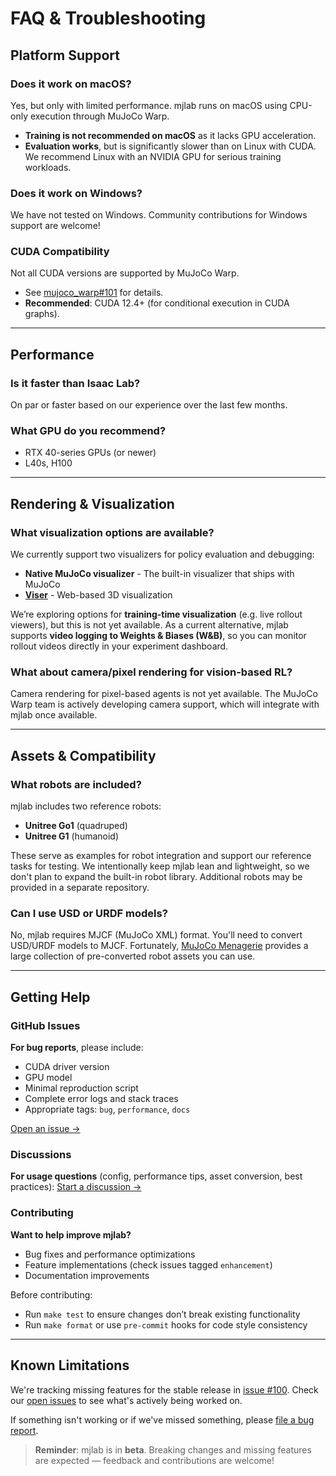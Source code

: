 # FAQ & Troubleshooting

## Platform Support

### Does it work on macOS?

Yes, but only with limited performance. mjlab runs on macOS using CPU-only execution through MuJoCo Warp.
- **Training is not recommended on macOS** as it lacks GPU acceleration.
- **Evaluation works**, but is significantly slower than on Linux with CUDA.
We recommend Linux with an NVIDIA GPU for serious training workloads.

### Does it work on Windows?

We have not tested on Windows. Community contributions for Windows support are welcome!

### CUDA Compatibility

Not all CUDA versions are supported by MuJoCo Warp.
- See [mujoco_warp#101](https://github.com/google-deepmind/mujoco_warp/issues/101) for details.
- **Recommended**: CUDA 12.4+ (for conditional execution in CUDA graphs).

---

## Performance

### Is it faster than Isaac Lab?

On par or faster based on our experience over the last few months.

### What GPU do you recommend?

- RTX 40-series GPUs (or newer)
- L40s, H100

---

## Rendering & Visualization

### What visualization options are available?

We currently support two visualizers for policy evaluation and debugging:
- **Native MuJoCo visualizer** - The built-in visualizer that ships with MuJoCo
- **[Viser](https://github.com/nerfstudio-project/viser)** - Web-based 3D visualization

We’re exploring options for **training-time visualization** (e.g. live rollout
viewers), but this is not yet available. As a current alternative, mjlab
supports **video logging to Weights & Biases (W&B)**, so you can monitor rollout
videos directly in your experiment dashboard.

### What about camera/pixel rendering for vision-based RL?

Camera rendering for pixel-based agents is not yet available. The MuJoCo Warp
team is actively developing camera support, which will integrate with mjlab once
available.

---

## Assets & Compatibility

### What robots are included?

mjlab includes two reference robots:
- **Unitree Go1** (quadruped)
- **Unitree G1** (humanoid)

These serve as examples for robot integration and support our reference tasks for testing. We intentionally keep mjlab lean and lightweight, so we don't plan to expand the built-in robot library. Additional robots may be provided in a separate repository.

### Can I use USD or URDF models?

No, mjlab requires MJCF (MuJoCo XML) format. You'll need to convert USD/URDF models to MJCF. Fortunately, [MuJoCo Menagerie](https://github.com/google-deepmind/mujoco_menagerie) provides a large collection of pre-converted robot assets you can use.

---

## Getting Help

### GitHub Issues

**For bug reports**, please include:
- CUDA driver version
- GPU model
- Minimal reproduction script
- Complete error logs and stack traces
- Appropriate tags: `bug`, `performance`, `docs`

[Open an issue →](https://github.com/mujocolab/mjlab/issues)

### Discussions

**For usage questions** (config, performance tips, asset conversion, best practices):
[Start a discussion →](https://github.com/mujocolab/mjlab/discussions)

### Contributing

**Want to help improve mjlab?**
- Bug fixes and performance optimizations
- Feature implementations (check issues tagged `enhancement`)
- Documentation improvements

Before contributing:
- Run `make test` to ensure changes don’t break existing functionality
- Run `make format` or use `pre-commit` hooks for code style consistency

---

## Known Limitations

We're tracking missing features for the stable release in
[issue #100](https://github.com/mujocolab/mjlab/issues/100). Check our
[open issues](https://github.com/mujocolab/mjlab/issues) to see what's actively
being worked on.

If something isn't working or if we've missed something, please
[file a bug report](https://github.com/mujocolab/mjlab/issues/new).

> **Reminder**: mjlab is in **beta**. Breaking changes and missing features are
> expected — feedback and contributions are welcome!
